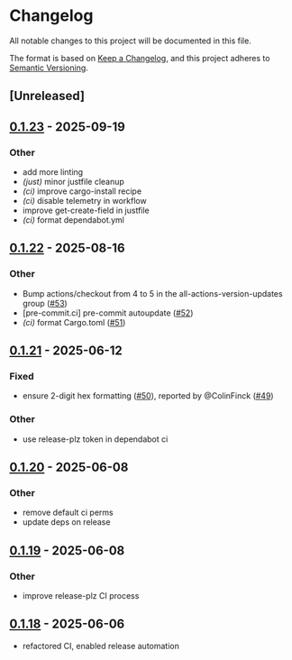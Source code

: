 # Changelog

All notable changes to this project will be documented in this file.

The format is based on [Keep a Changelog](https://keepachangelog.com/en/1.0.0/),
and this project adheres to [Semantic Versioning](https://semver.org/spec/v2.0.0.html).

## [Unreleased]

## [0.1.23](https://github.com/nyurik/automotive_diag/compare/v0.1.22...v0.1.23) - 2025-09-19

### Other

- add more linting
- *(just)* minor justfile cleanup
- *(ci)* improve cargo-install recipe
- *(ci)* disable telemetry in workflow
- improve get-create-field in justfile
- *(ci)* format dependabot.yml

## [0.1.22](https://github.com/oxibus/automotive_diag/compare/v0.1.21...v0.1.22) - 2025-08-16

### Other

- Bump actions/checkout from 4 to 5 in the all-actions-version-updates group ([#53](https://github.com/oxibus/automotive_diag/pull/53))
- [pre-commit.ci] pre-commit autoupdate ([#52](https://github.com/oxibus/automotive_diag/pull/52))
- *(ci)* format Cargo.toml ([#51](https://github.com/oxibus/automotive_diag/pull/51))

## [0.1.21](https://github.com/oxibus/automotive_diag/compare/v0.1.20...v0.1.21) - 2025-06-12

### Fixed

- ensure 2-digit hex formatting ([#50](https://github.com/oxibus/automotive_diag/pull/50)), reported by @ColinFinck ([#49](https://github.com/oxibus/automotive_diag/issues/49))

### Other

- use release-plz token in dependabot ci

## [0.1.20](https://github.com/oxibus/automotive_diag/compare/v0.1.19...v0.1.20) - 2025-06-08

### Other

- remove default ci perms
- update deps on release

## [0.1.19](https://github.com/oxibus/automotive_diag/compare/v0.1.18...v0.1.19) - 2025-06-08

### Other

- improve release-plz CI process

## [0.1.18](https://github.com/oxibus/automotive_diag/compare/v0.1.17...v0.1.18) - 2025-06-06

- refactored CI, enabled release automation
